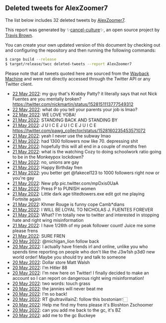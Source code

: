 ## Deleted tweets for AlexZoomer7

The list below includes 32 deleted tweets by
[AlexZoomer7](https://twitter.com/AlexZoomer7).



This report was generated by ✨[cancel-culture](https://github.com/travisbrown/cancel-culture)✨,
an open source project by [Travis Brown](https://twitter.com/travisbrown).

You can create your own updated version of this document by checking out and configuring the
repository and then running the following commands:

```bash
$ cargo build --release
$ target/release/twcc deleted-tweets --report AlexZoomer7
```

Please note that all tweets quoted here are sourced from the
[Wayback Machine](https://web.archive.org) and were not directly accessed through the Twitter API or
any Twitter client.

* [22 May 2022](https://web.archive.org/web/20220522004003/https://twitter.com/AlexZoomer7/status/1528173708891783174): my guy that's Krabby Patty? it literally says that not Nick Fuentes are you mentally broken? https://twitter.com/nickmartin/status/1528151113777549312 <!--1528173708891783174-->
* [22 May 2022](https://web.archive.org/web/20220522003640/https://twitter.com/AlexZoomer7/status/1528172811549908997): what do you tell your parents your job is lmao? <!--1528172811549908997-->
* [22 May 2022](https://web.archive.org/web/20220522000400/https://twitter.com/AlexZoomer7/status/1528164522019766273): WE LOVE YOBA! <!--1528164522019766273-->
* [21 May 2022](https://web.archive.org/web/20220521235804/https://twitter.com/AlexZoomer7/status/1528163211190718466): STANDING BACK AND STANDING BY <!--1528163211190718466-->
* [21 May 2022](https://web.archive.org/web/20220521235742/https://twitter.com/AlexZoomer7/status/1528163025726885892): J U I C E    J U I C E    J U I C E https://twitter.com/pawg_collector/status/1528160235453571072 <!--1528163025726885892-->
* [21 May 2022](https://web.archive.org/web/20220521192705/https://twitter.com/AlexZoomer7/status/1528094957566840835): yeah I never use the subway lmao <!--1528094957566840835-->
* [21 May 2022](https://web.archive.org/web/20220521192246/https://twitter.com/AlexZoomer7/status/1528093708813574144): had 1300 followers now like 70. depressing shit <!--1528093708813574144-->
* [21 May 2022](https://web.archive.org/web/20220521191712/https://twitter.com/AlexZoomer7/status/1528092509884321793): hopefully this will all end in a couple of months fren <!--1528092509884321793-->
* [21 May 2022](https://web.archive.org/web/20220521190437/https://twitter.com/AlexZoomer7/status/1528089225693958144): what is the watching Cozy to doing schoolwork ratio going to be in the Monkeypox lockdown? <!--1528089225693958144-->
* [21 May 2022](https://web.archive.org/web/20220521190615/https://twitter.com/AlexZoomer7/status/1528088809702887430): no, unions are gay <!--1528088809702887430-->
* [21 May 2022](https://web.archive.org/web/20220521190137/https://twitter.com/AlexZoomer7/status/1528088603162824705): Happy Birthday fren <!--1528088603162824705-->
* [21 May 2022](https://web.archive.org/web/20220521164748/https://twitter.com/AlexZoomer7/status/1528054859307659266): you better get  @fakecel123  to 1000 followers right now or you're gay <!--1528054859307659266-->
* [21 May 2022](https://web.archive.org/web/20220521162825/https://twitter.com/AlexZoomer7/status/1528049830089609216): New pfp pic.twitter.com/mpDxis0UaA <!--1528049830089609216-->
* [21 May 2022](https://web.archive.org/web/20220521161639/https://twitter.com/AlexZoomer7/status/1528046447093985281): Press P to PUNISH women <!--1528046447093985281-->
* [21 May 2022](https://web.archive.org/web/20220521160201/https://twitter.com/AlexZoomer7/status/1528043247020478468): Little dark age tiltedtowers.exe edit got me playing Fortnite again <!--1528043247020478468-->
* [21 May 2022](https://web.archive.org/web/20220521155854/https://twitter.com/AlexZoomer7/status/1528042599751331842): Khmer Rouge is funny cope Camb*dians <!--1528042599751331842-->
* [21 May 2022](https://web.archive.org/web/20220521155318/https://twitter.com/AlexZoomer7/status/1528041082696646656): I WILL BE LOYAL TO NICHOLAS J. FUENTES FOREVER <!--1528041082696646656-->
* [21 May 2022](https://web.archive.org/web/20220521155155/https://twitter.com/AlexZoomer7/status/1528040722481438721): What? I'm totally new to twitter and interested in stopping hate and right wing misinformation <!--1528040722481438721-->
* [21 May 2022](https://web.archive.org/web/20220521153739/https://twitter.com/AlexZoomer7/status/1528037256463802370): I have 1/26th of my peak follower count! Juice me some please frens <!--1528037256463802370-->
* [21 May 2022](https://web.archive.org/web/20220521153520/https://twitter.com/AlexZoomer7/status/1528036545650909187): SURE FREN <!--1528036545650909187-->
* [20 May 2022](https://web.archive.org/web/20220520194448/https://twitter.com/AlexZoomer7/status/1527737122588971009): @michigan_lion follow back <!--1527737122588971009-->
* [20 May 2022](https://web.archive.org/web/20220520193922/https://twitter.com/AlexZoomer7/status/1527735578938195972): I actually have friends irl and online, unlike you who spends time reporting on people who don't like the J3w1sh p3d0 new world order! Maybe you should try and talk to someone <!--1527735578938195972-->
* [20 May 2022](https://web.archive.org/web/20220520191245/https://twitter.com/AlexZoomer7/status/1527728977405788161): Dollar store Matt Walsh <!--1527728977405788161-->
* [20 May 2022](https://web.archive.org/web/20220520190916/https://twitter.com/AlexZoomer7/status/1527728131972468737): I'm Hitler 88 <!--1527728131972468737-->
* [20 May 2022](https://web.archive.org/web/20220520190228/https://twitter.com/AlexZoomer7/status/1527726414589575170): I'm new here on Twitter! I finally decided to make an account so I can report on dangerous right wing misinformation! <!--1527726414589575170-->
* [20 May 2022](https://web.archive.org/web/20220520185534/https://twitter.com/AlexZoomer7/status/1527724632148688902): two words: touch grass <!--1527724632148688902-->
* [20 May 2022](https://web.archive.org/web/20220520185159/https://twitter.com/AlexZoomer7/status/1527723758764556290): the jannies will never beat me <!--1527723758764556290-->
* [20 May 2022](https://web.archive.org/web/20220520185020/https://twitter.com/AlexZoomer7/status/1527723302676045824): I'm so back! <!--1527723302676045824-->
* [20 May 2022](https://web.archive.org/web/20220520184621/https://twitter.com/AlexZoomer7/status/1527722413131239427): RT @ultravillainZ: follow this bostonian👇🏻 <!--1527722413131239427-->
* [20 May 2022](https://web.archive.org/web/20220520184006/https://twitter.com/AlexZoomer7/status/1527720603343626249): Help me find my frens please it's Bloshton Zschoomer <!--1527720603343626249-->
* [20 May 2022](https://web.archive.org/web/20220520130134/https://twitter.com/AlexZoomer7/status/1527635376101269505): can you add me back to the gc, it's BZ <!--1527635376101269505-->
* [20 May 2022](https://web.archive.org/web/20220520130028/https://twitter.com/AlexZoomer7/status/1527635253166317569): add me to the gc Buckeye <!--1527635253166317569-->
